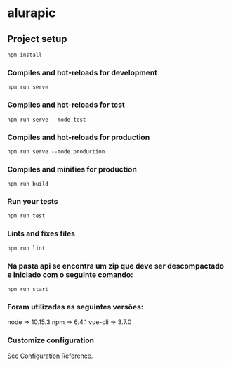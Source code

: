 # alurapic

## Project setup
```
npm install
```

### Compiles and hot-reloads for development
```
npm run serve
```

### Compiles and hot-reloads for test
```
npm run serve --mode test
```

### Compiles and hot-reloads for production
```
npm run serve --mode production
```

### Compiles and minifies for production
```
npm run build
```

### Run your tests
```
npm run test
```

### Lints and fixes files
```
npm run lint
```

### Na pasta api se encontra um zip que deve ser descompactado e iniciado com o seguinte comando:
```
npm run start
```

### Foram utilizadas as seguintes versões:
node    => 10.15.3
npm     => 6.4.1
vue-cli => 3.7.0

### Customize configuration
See [Configuration Reference](https://cli.vuejs.org/config/).
